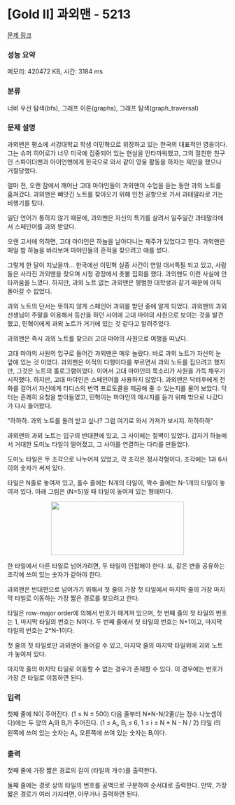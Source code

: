 # [Gold II] 과외맨 - 5213 

[문제 링크](https://www.acmicpc.net/problem/5213) 

### 성능 요약

메모리: 420472 KB, 시간: 3184 ms

### 분류

너비 우선 탐색(bfs), 그래프 이론(graphs), 그래프 탐색(graph_traversal)

### 문제 설명

<p>과외맨은 평소에 서강대학교 학생 이민혁으로 위장하고 있는 한국의 대표적인 영웅이다. 그는 슈퍼 히어로가 너무 미국에 집중되어 있는 현실을 안타까워했고, 그의 절친한 친구인 스파이더맨과 아이언맨에게 한국으로 와서 같이 영웅 활동을 하자는 제안을 했으나 거절당했다.</p>

<p>얼마 전, 오랜 잠에서 깨어난 고대 마야인들이 과외맨이 수업을 듣는 동안 과외 노트를 훔쳐갔다. 과외맨은 빼앗긴 노트를 찾아오기 위해 인천 공항으로 가서 과테말라로 가는 비행기를 탔다.</p>

<p>일단 언어가 통하지 않기 때문에, 과외맨은 자신의 특기를 살려서 일주일간 과테말라에서 스페인어를 과외 받았다.</p>

<p>오랜 고서에 의하면, 고대 마야인은 하늘을 날아다니는 재주가 있었다고 한다. 과외맨은 매일 밤 하늘을 바라보며 마야인들의 흔적을 찾으려고 애를 썼다.</p>

<p>그렇게 한 달이 지났을까... 한국에선 이민혁 실종 사건이 연일 대서특필 되고 있고, 사람들은 사라진 과외맨을 찾으며 시청 광장에서 촛불 집회를 했다. 과외맨도 이런 사실에 안타까움을 느꼈다. 하지만, 과외 노트 없는 과외맨은 평범한 대학생과 같기 때문에 아직 돌아갈 수 없었다.</p>

<p>과외 노트의 단서는 뜻하지 않게 스페인어 과외를 받던 중에 알게 되었다. 과외맨의 과외 선생님이 주말을 이용해서 등산을 하던 사이에 고대 마야의 사원으로 보이는 것을 발견했고, 민혁이에게 과외 노트가 거기에 있는 것 같다고 알려주었다.</p>

<p>과외맨은 즉시 과외 노트를 찾으러 고대 마야의 사원으로 여행을 떠났다.</p>

<p>고대 마야의 사원의 입구로 들어간 과외맨은 매우 놀랐다. 바로 과외 노트가 자신의 눈 앞에 있는 것 이었다. 과외맨은 이적의 다행이다를 부르면서 과외 노트를 집으려고 했지만, 그것은 노트의 홀로그램이었다. 이어서 고대 마야인의 목소리가 사원을 가득 채우기 시작했다. 하지만, 고대 마야인은 스페인어를 사용하지 않았다. 과외맨은 닥터후에게 전화를 걸어서 자신에게 타디스의 번역 프로토콜을 제공해 줄 수 있는지를 물어 보았다. 닥터는 흔쾌히 요청을 받아들였고, 민혁이는 마야인의 메시지를 듣기 위해 밖으로 나갔다가 다시 들어왔다.</p>

<p>"하하하. 과외 노트를 돌려 받고 싶나? 그럼 여기로 와서 가져가 보시지. 하하하하"</p>

<p>과외맨의 과외 노트는 입구의 반대편에 있고, 그 사이에는 절벽이 있었다. 갑자기 하늘에서 거대한 도미노 타일이 떨어졌고, 그 사이를 연결하는 다리를 만들었다.</p>

<p>도미노 타일은 두 조각으로 나누어져 있었고, 각 조각은 정사각형이다. 조각에는 1과 6사이의 숫자가 써져 있다.</p>

<p>타일은 N줄로 놓여져 있고, 홀수 줄에는 N개의 타일이, 짝수 줄에는 N-1개의 타일이 놓여져 있다. 아래 그림은 (N=5)일 때 타일이 놓여져 있는 형태이다.</p>

<p style="text-align: center;"><img alt="" src="https://upload.acmicpc.net/04f37a7b-2308-4f1c-837a-ad5197c14870/-/preview/" style="width: 304px; height: 122px;"></p>

<p>한 타일에서 다른 타일로 넘어가려면, 두 타일이 인접해야 한다. 또, 같은 변을 공유하는 조각에 쓰여 있는 숫자가 같아야 한다.</p>

<p>과외맨은 반대편으로 넘어가기 위해서 첫 줄의 가장 첫 타일에서 마지막 줄의 가장 마지막 타일로 이동하는 가장 짧은 경로를 찾으려고 한다.</p>

<p>타일은 row-major order에 의해서 번호가 매겨져 있으며, 첫 번째 줄의 첫 타일의 번호는 1, 마지막 타일의 번호는 N이다. 두 번째 줄에서 첫 타일의 번호는 N+1이고, 마지막 타일의 번호는 2*N-1이다.</p>

<p>첫 줄의 첫 타일로만 과외맨이 들어갈 수 있고, 마지막 줄의 마지막 타일위에 과외 노트가 놓여져 있다.</p>

<p>마지막 줄의 마지막 타일로 이동할 수 없는 경우가 존재할 수 있다. 이 경우에는 번호가 가장 큰 타일로 이동하면 된다.</p>

### 입력 

 <p>첫째 줄에 N이 주어진다. (1 ≤ N ≤ 500) 다음 줄부터 N*N-N/2줄(/는 정수 나눗셈이다)에는 두 양의 A<sub>i</sub>와 B<sub>i</sub>가 주어진다. (1 ≤ A<sub>i</sub>, B<sub>i</sub> ≤ 6, 1 ≤ i ≤ N * N - N / 2) 타일 i의 왼쪽에 쓰여 있는 숫자는 A<sub>i</sub>, 오른쪽에 쓰여 있는 숫자는 B<sub>i</sub>이다.</p>

### 출력 

 <p>첫째 줄에 가장 짧은 경로의 길이 (타일의 개수)를 출력한다.</p>

<p>둘째 줄에는 경로 상의 타일의 번호를 공백으로 구분하여 순서대로 출력한다. 만약, 가장 짧은 경로가 여러 가지라면, 아무거나 출력하면 된다.</p>

